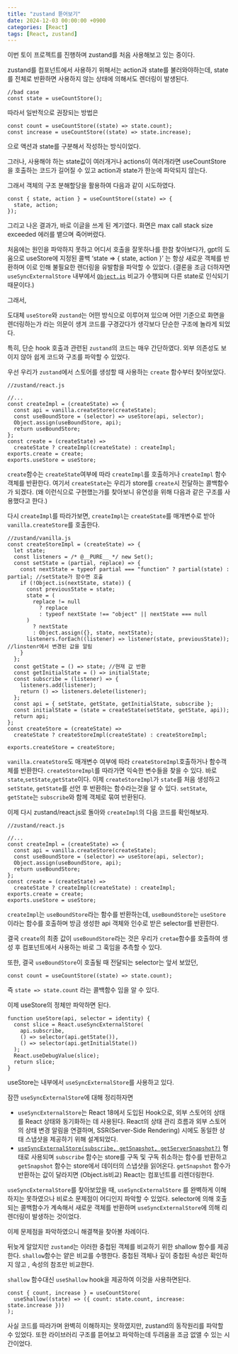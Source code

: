 ```yaml
---
title: "zustand 뜯어보기"
date: 2024-12-03 00:00:00 +0900
categories: [React]
tags: [React, zustand]
---
```


이번 토이 프로젝트를 진행하며 zustand를 처음 사용해보고 있는 중이다.

zustand를 컴포넌트에서 사용하기 위해서는 action과 state를 불러와야하는데, state를 전체로 반환하면 사용하지 않는 상태에 의해서도 렌더링이 발생된다.

```tsx
//bad case
const state = useCountStore();
```

따라서 일반적으로 권장되는 방법은

```tsx
const count = useCountStore((state) => state.count);
const increase = useCountStore((state) => state.increase);
```

으로 액션과 state를 구분해서 작성하는 방식이었다.

그러나, 사용해야 하는 state값이 여러개거나 actions이 여러개라면 useCountStore을 호출하는 코드가 길어질 수 있고 action과 state가 한눈에 파악되지 않는다.

그래서 객체의 구조 분해할당을 활용하여 다음과 같이 시도하였다.

```tsx
const { state, action } = useCountStore((state) => {
  state, action;
});
```

그리고 나온 결과가, 바로 이글을 쓰게 된 계기였다. 화면은 max call stack size exceeded 에러를 뱉으며 죽어버렸다.

처음에는 원인을 파악하지 못하고 어디서 호출을 잘못하나를 한참 찾아보다가, gpt의 도움으로 useStore에 지정된 콜백 ‘state => { state, action }’ 는 항상 새로운 객체를 반환하며 이로 인해 불필요한 렌더링을 유발함을 파악할 수 있었다. (결론을 조금 더하자면 `useSyncExternalStore` 내부에서 [`Object.is`](http://Object.is) 비교가 수행되며 다른 state로 인식되기 때문이다.)

그래서,

도대체 `useStore`와 `zustand`는 어떤 방식으로 이루어져 있으며 어떤 기준으로 화면을 렌더링하는가 라는 의문이 생겨 코드를 구경갔다가 생각보다 단순한 구조에 놀라게 되었다.

특히, 단순 hook 호출과 관련된 `zustand`의 코드는 매우 간단하였다. 외부 의존성도 보이지 않아 쉽게 코드와 구조를 파악할 수 있었다.

우선 우리가 `zustand`에서 스토어를 생성할 때 사용하는 `create` 함수부터 찾아보았다.

```tsx
//zustand/react.js

//...
const createImpl = (createState) => {
  const api = vanilla.createStore(createState);
  const useBoundStore = (selector) => useStore(api, selector);
  Object.assign(useBoundStore, api);
  return useBoundStore;
};
const create = (createState) =>
  createState ? createImpl(createState) : createImpl;
exports.create = create;
exports.useStore = useStore;
```

`create`함수는 `createState`여부에 따라 `createImpl`를 호출하거나 `createImpl` 함수객체를 반환한다. 여기서 `createState`는 우리가 store를 `create`시 전달하는 콜백함수가 되겠다. (왜 이런식으로 구현했는가를 찾아보니 유연성을 위해 다음과 같은 구조를 사용했다고 한다.)

다시 `createImpl`를 따라가보면, `createImpl`는 `createState`를 매개변수로 받아 `vanilla.createStore`를 호출한다.

```tsx
//zustand/vanilla.js
const createStoreImpl = (createState) => {
  let state;
  const listeners = /* @__PURE__ */ new Set();
  const setState = (partial, replace) => {
    const nextState = typeof partial === "function" ? partial(state) : partial; //setState가 함수면 호출
    if (!Object.is(nextState, state)) {
      const previousState = state;
      state = (
        replace != null
          ? replace
          : typeof nextState !== "object" || nextState === null
      )
        ? nextState
        : Object.assign({}, state, nextState);
      listeners.forEach((listener) => listener(state, previousState)); //linstenr에서 변경된 값을 알림
    }
  };
  const getState = () => state; //현재 값 반환
  const getInitialState = () => initialState;
  const subscribe = (listener) => {
    listeners.add(listener);
    return () => listeners.delete(listener);
  };
  const api = { setState, getState, getInitialState, subscribe };
  const initialState = (state = createState(setState, getState, api));
  return api;
};
const createStore = (createState) =>
  createState ? createStoreImpl(createState) : createStoreImpl;

exports.createStore = createStore;
```

`vanilla.createStore`도 매개변수 여부에 따라 `createStoreImpl`호출하거나 함수객체를 반환한다. `createStoreImpl`를 따라가면 익숙한 변수들을 찾을 수 있다. 바로 `state`,`setState`,`getState`이다. 이제 `createStoreImpl`가 `state`를 처음 생성하고 `setState`, `getState`를 선언 후 반환하는 함수라는것을 알 수 있다. `setState`, `getState`는 `subscribe`와 함께 객체로 묶여 반환된다.

이제 다시 zustand/react.js로 돌아와 `createImpl`의 다음 코드를 확인해보자.

```tsx
//zustand/react.js

//...
const createImpl = (createState) => {
  const api = vanilla.createStore(createState);
  const useBoundStore = (selector) => useStore(api, selector);
  Object.assign(useBoundStore, api);
  return useBoundStore;
};
const create = (createState) =>
  createState ? createImpl(createState) : createImpl;
exports.create = create;
exports.useStore = useStore;
```

`createImpl`는 `useBoundStore`라는 함수를 반환하는데, `useBoundStore`는 `useStore`이라는 함수를 호출하며 방금 생성한 api 객체와 인수로 받은 selector를 반환한다.

결국 `create`의 최종 값이 `useBoundStore`라는 것은 우리가 `cretae`함수를 호출하여 생성 후 컴포넌트에서 사용하는 바로 그 훅임을 추측할 수 있다.

또한, 결국 `useBoundStore`이 호출될 때 전달되는 selector는 앞서 보았던,

```tsx
const count = useCountStore((state) => state.count);
```

즉 `state => state.count` 라는 콜백함수 임을 알 수 있다.

이제 useStore의 정체만 파악하면 된다.

```tsx
function useStore(api, selector = identity) {
  const slice = React.useSyncExternalStore(
    api.subscribe,
    () => selector(api.getState()),
    () => selector(api.getInitialState())
  );
  React.useDebugValue(slice);
  return slice;
}
```

useStore는 내부에서 `useSyncExternalStore`를 사용하고 있다.

잠깐 `useSyncExternalStore`에 대해 정리하자면

- `useSyncExternalStore`는 React 18에서 도입된 Hook으로, 외부 스토어의 상태를 React 상태와 동기화하는 데 사용된다. React의 상태 관리 흐름과 외부 스토어의 상태 변경 알림을 연결하며, SSR(Server-Side Rendering) 시에도 동일한 상태 스냅샷을 제공하기 위해 설계되었다.
- [`useSyncExternalStore(subscribe, getSnapshot, getServerSnapshot?)`](https://ko.react.dev/reference/react/useSyncExternalStore#usesyncexternalstore) 형태로 사용되며 `subscribe` 함수는 store를 구독 및 구독 취소하는 함수를 반환하고 `getSnapshot` 함수는 store에서 데이터의 스냅샷을 읽어온다. `getSnapshot` 함수가 반환하는 값이 달라지면 (Object.is비교) React는 컴포넌트를 리렌더링한다.

`useSyncExternalStore`를 찾아보았을 때, `useSyncExternalStore` 를 완벽하게 이해하지는 못하였으나 비로소 문제점이 어디인지 파악할 수 있었다. selector에 의해 호출되는 콜백함수가 계속해서 새로운 객체를 반환하며 `useSyncExternalStore`에 의해 리렌더링이 발생하는 것이었다.

이제 문제점을 파악하였으니 해결책을 찾아볼 차례이다.

뒤늦게 알았지만 `zustand`는 이러한 중첩된 객체를 비교하기 위한 shallow 함수를 제공한다. `shallow`함수는 얕은 비교를 수행한다. 중첩된 객체나 깊이 중첩된 속성은 확인하지 않고 , 속성의 참조만 비교한다.

`shallow` 함수대신 `useShallow` hook을 제공하여 이것을 사용하면된다.

```tsx
const { count, increase } = useCountStore(
  useShallow((state) => ({ count: state.count, increase: state.increase }))
);
```

사실 코드를 따라가며 완벽히 이해하지는 못하였지만, zustand의 동작원리를 파악할 수 있었다.
또한 라이브러리 구조를 뜯어보고 파악하는데 두려움을 조금 없앨 수 있는 시간이었다.

